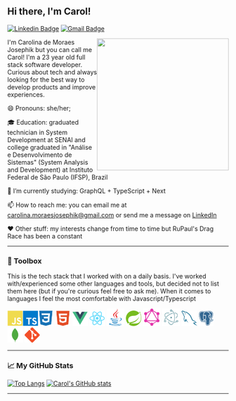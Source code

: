 ## Hi there, I'm Carol!

[![Linkedin Badge](https://img.shields.io/badge/-Carolina-blue?style=flat-square&logo=Linkedin&logoColor=white&link=https://www.linkedin.com/in/carolina-de-moraes-josephik/-a85263188/)](https://www.linkedin.com/in/carolina-de-moraes-josephik/-a85263188/) [![Gmail Badge](https://img.shields.io/badge/-carolina.moraesjosephik@gmail.com-c14438?style=flat-square&logo=Gmail&logoColor=white&link=mailto:carolina.moraesjosephik@gmail.com)](mailto:carolina.moraesjosephik@gmail.com)

<img src="https://user-images.githubusercontent.com/74038190/216656977-ef584e23-480a-4d1c-8c3f-7d045910ddc9.gif" width="300" height="300" align="right">

<p align="left">

I'm Carolina de Moraes Josephik but you can call me Carol! I'm a 23 year old full stack software developer.
Curious about tech and always looking for the best way to develop products and improve experiences.

😄 Pronouns: she/her;

🎓 Education: graduated technician in System Development at SENAI and college graduated in "Análise e Desenvolvimento de Sistemas" (System Analysis and Development) at Instituto Federal de São Paulo (IFSP), Brazil

🌱 I’m currently studying: GraphQL + TypeScript + Next

📫 How to reach me: you can email me at carolina.moraesjosephik@gmail.com or send me a message on [LinkedIn](https://www.linkedin.com/in/carolina-de-moraes-josephik/)

❤ Other stuff: my interests change from time to time but RuPaul's Drag Race has been a constant

---

### 🧰 Toolbox

This is the tech stack that I worked with on a daily basis. I've worked with/experienced some other languages and tools, but decided not to list them here (but if you're curious feel free to ask me). When it comes to languages I feel the most comfortable with Javascript/Typescript

<img src="https://github.com/devicons/devicon/blob/master/icons/javascript/javascript-plain.svg" alt="JavaScript Logo" width="35" height="35"/><img src="https://github.com/devicons/devicon/blob/master/icons/typescript/typescript-plain.svg" alt="JavaScript Logo" width="35" height="35"/><img src="https://github.com/devicons/devicon/blob/master/icons/css3/css3-plain.svg" alt="CSS Logo" width="35" height="35"/>
<img src="https://github.com/devicons/devicon/blob/master/icons/html5/html5-plain.svg" alt="HTML5 Logo" width="35" height="35"/>
<img src="https://github.com/devicons/devicon/blob/master/icons/vuejs/vuejs-original.svg" alt="Vue.js Logo" width="35" height="35"/>
<img src="https://github.com/devicons/devicon/blob/master/icons/react/react-original.svg" alt="React Logo" width="35" height="35"/>
<img src="https://github.com/devicons/devicon/blob/master/icons/java/java-original.svg" alt="Java Logo" width="40" height="40"/>
<img src="https://github.com/devicons/devicon/blob/master/icons/spring/spring-original.svg" alt="Vue.js Logo" width="35" height="35"/>
  <img src="https://github.com/devicons/devicon/blob/master/icons/graphql/graphql-plain.svg" alt="Java Logo" width="40" height="40"/>
<img src="https://github.com/devicons/devicon/blob/master/icons/electron/electron-original.svg" alt="Java Logo" width="40" height="40"/>
<img src="https://github.com/devicons/devicon/blob/master/icons/mysql/mysql-original.svg" alt="MySQL Logo" width="35" height="35"/>
<img src="https://github.com/devicons/devicon/blob/master/icons/postgresql/postgresql-plain.svg" alt="PostgresSQL Logo" width="35" height="35"/>
<img src="https://github.com/devicons/devicon/blob/master/icons/mongodb/mongodb-plain.svg" alt="MongoDB Logo" width="35" height="35"/>
<img src="https://github.com/devicons/devicon/blob/master/icons/git/git-plain.svg" alt="Git Logo" width="35" height="35"/>

---

### &#x1f4c8; My GitHub Stats

[![Top Langs](https://github-readme-stats-two-rho.vercel.app/api/top-langs/?username=CarolinaMoraes&hide=java,html,css&theme=radical)](https://github.com/anuraghazra/github-readme-stats) [![Carol's GitHub stats](https://github-readme-stats-two-rho.vercel.app/api?username=CarolinaMoraes&theme=radical)](https://github.com/anuraghazra/github-readme-stats)

---
